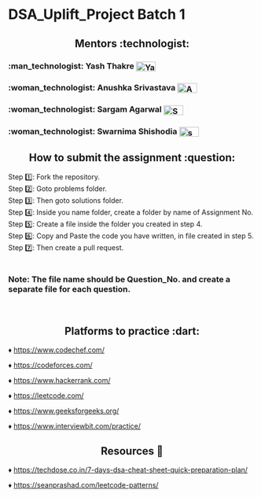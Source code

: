 # DSA_Uplift_Project Batch 1

<h2 align="center"> Mentors :technologist: </h2>
<h3>:man_technologist: Yash Thakre <a href="https://linkedin.com/in/yashthakare" target="blank"><img align="center" src="https://cdn.jsdelivr.net/npm/simple-icons@3.0.1/icons/linkedin.svg" alt="Yash Thakare" height="20" width="40" /></a> </h3> 

<h3>:woman_technologist: Anushka Srivastava <a href="https://linkedin.com/in/anushka-srivastava-0b08b61b1" target="blank"><img align="center" src="https://cdn.jsdelivr.net/npm/simple-icons@3.0.1/icons/linkedin.svg" alt="Anushka Srivastava" height="20" width="40" /></a> </h3> 

<h3>:woman_technologist: Sargam Agarwal <a href="https://linkedin.com/in/sargam-agarwal-9320791a5" target="blank"><img align="center" src="https://cdn.jsdelivr.net/npm/simple-icons@3.0.1/icons/linkedin.svg" alt="Sargam Agarwal" height="20" width="40" /></a> </h3>

<h3>:woman_technologist: Swarnima Shishodia <a href="https://linkedin.com/in/swarnima-shishodia-605802193" target="blank"><img align="center" src="https://cdn.jsdelivr.net/npm/simple-icons@3.0.1/icons/linkedin.svg" alt="swarnima shishodia" height="20" width="40" /></a> </h3>



<h2 align="center"> How to submit the assignment :question: </h2>

Step :one:: Fork the repository.</br>
Step :two:: Goto problems folder.</br>
Step :three:: Then goto solutions folder.</br>
Step :four:: Inside you name folder, create a folder by name of Assignment No.</br>
Step :five:: Create a file inside the folder you created in step 4.</br>
Step :six:: Copy and Paste the code you have written, in file created in step 5.</br>
Step :seven:: Then create a pull request.</br>
</br>

<h3> Note: The file name should be Question_No. and create a separate file for each question.</h3> <br>

<h2 align="center"> Platforms to practice :dart: </h2>

:diamonds: https://www.codechef.com/
 
:diamonds: https://codeforces.com/

:diamonds: https://www.hackerrank.com/

:diamonds: https://leetcode.com/

:diamonds: https://www.geeksforgeeks.org/

:diamonds: https://www.interviewbit.com/practice/

<h2 align="center"> Resources 📢 </h2>

:diamonds: https://techdose.co.in/7-days-dsa-cheat-sheet-quick-preparation-plan/

:diamonds: https://seanprashad.com/leetcode-patterns/


